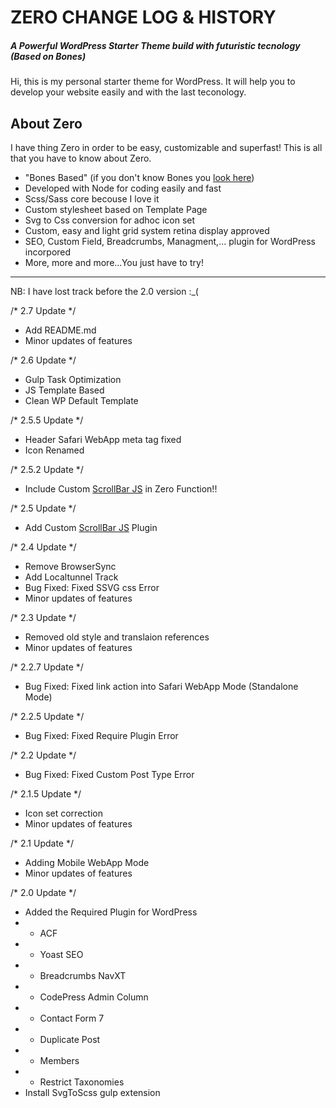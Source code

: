 # ZERO CHANGE LOG & HISTORY
##### A Powerful WordPress Starter Theme build with futuristic tecnology (Based on Bones)

Hi, this is my personal starter theme for WordPress. It will help you to develop your website easily and with the last teconology. 

## About Zero

I have thing Zero in order to be easy, customizable and superfast! This is all that you have to know about Zero.

- "Bones Based" (if you don't know Bones you [look here](https://github.com/eddiemachado/bones))
- Developed with Node for coding easily and fast
- Scss/Sass core becouse I love it
- Custom stylesheet based on Template Page
- Svg to Css conversion for adhoc icon set
- Custom, easy and light grid system retina display approved
- SEO, Custom Field, Breadcrumbs, Managment,... plugin for WordPress incorpored
- More, more and more...You just have to try!


*******************************************************************

NB: I have lost track before the 2.0 version :_(

/* 2.7 Update */

* Add README.md
* Minor updates of features

/* 2.6 Update */

* Gulp Task Optimization
* JS Template Based
* Clean WP Default Template

/* 2.5.5 Update */

* Header Safari WebApp meta tag fixed 
* Icon Renamed

/* 2.5.2 Update */

* Include Custom [ScrollBar JS](http://manos.malihu.gr/jquery-custom-content-scroller/) in Zero Function!!

/* 2.5 Update */

* Add Custom [ScrollBar JS](http://manos.malihu.gr/jquery-custom-content-scroller/) Plugin

/* 2.4 Update */

* Remove BrowserSync
* Add Localtunnel Track
* Bug Fixed: Fixed SSVG css Error
* Minor updates of features

/* 2.3 Update */

* Removed old style and translaion references
* Minor updates of features

/* 2.2.7 Update */

* Bug Fixed: Fixed link action into Safari WebApp Mode (Standalone Mode)

/* 2.2.5 Update */

* Bug Fixed: Fixed Require Plugin Error

/* 2.2 Update */

* Bug Fixed: Fixed Custom Post Type Error

/* 2.1.5 Update */

* Icon set correction
* Minor updates of features

/* 2.1 Update */

* Adding Mobile WebApp Mode
* Minor updates of features

/* 2.0 Update */

* Added the Required Plugin for WordPress
* * ACF
* * Yoast SEO
* * Breadcrumbs NavXT
* * CodePress Admin Column
* * Contact Form 7
* * Duplicate Post
* * Members
* * Restrict Taxonomies
* Install SvgToScss gulp extension